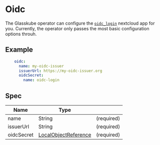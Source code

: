 # Oidc

The Glasskube operator can configure the [`oidc_login`](https://apps.nextcloud.com/apps/oidc_login) nextcloud app for you. Currently, the operator only passes the most basic configuration options throuh.

## Example

```yaml title=spec.apps.office
    oidc:
      name: my-oidc-issuer
      issuerUrl: https://my-oidc-issuer.org
      oidcSecret:
        name: oidc-login
```

## Spec

| Name       | Type                                                                                                                   |            |
|------------|------------------------------------------------------------------------------------------------------------------------|------------|
| name       | String                                                                                                                 | (required) |
| issuerUrl  | String                                                                                                                 | (required) |
| oidcSecret | [LocalObjectReference](https://kubernetes.io/docs/reference/kubernetes-api/common-definitions/local-object-reference/) | (required) |
